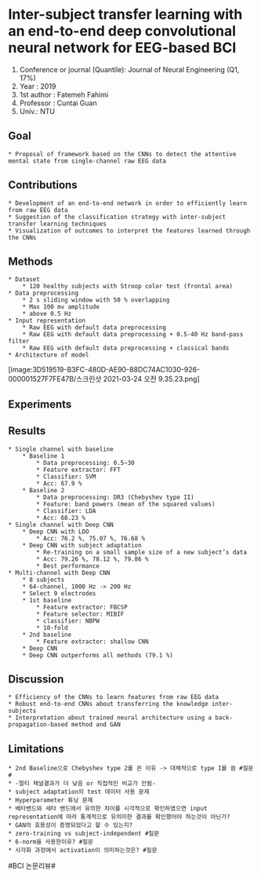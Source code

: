 # Inter-subject transfer learning with an end-to-end deep convolutional neural network for EEG-based BCI

1. Conference or journal (Quantile): Journal of Neural Engineering (Q1, 17%)
2. Year : 2019
3. 1st author : Fatemeh Fahimi
4. Professor : Cuntai Guan
5. Univ.: NTU

## Goal

    * Proposal of framework based on the CNNs to detect the attentive mental state from single-channel raw EEG data

## Contributions

    * Development of an end-to-end network in order to efficiently learn from raw EEG data
    * Suggestion of the classification strategy with inter-subject transfer learning techniques
    * Visualization of outcomes to interpret the features learned through the CNNs

## Methods

    * Dataset
    	* 120 healthy subjects with Stroop color test (frontal area)
    * Data preprocessing
    	* 2 s sliding window with 50 % overlapping
    	* Max 100 mv amplitude
    	* above 0.5 Hz
    * Input representation
    	* Raw EEG with default data preprocessing
    	* Raw EEG with default data preprocessing + 0.5-40 Hz band-pass filter
    	* Raw EEG with default data preprocessing + classical bands
    * Architecture of model

[image:3D519519-B3FC-480D-AE90-88DC74AC1030-926-000001527F7FE47B/스크린샷 2021-03-24 오전 9.35.23.png]

## Experiments

## Results

    * Single channel with baseline
    	* Baseline 1
    		* Data preprocessing: 0.5~30
    		* Feature extractor: FFT
    		* Classifier: SVM
    		* Acc: 67.9 %
    	* Baseline 2
    		* Data preprocessing: DR3 (Chebyshev type II)
    		* Feature: band powers (mean of the squared values)
    		* Classifier: LDA
    		* Acc: 68.23 %
    * Single channel with Deep CNN
    	* Deep CNN with LOO
    		* Acc: 76.2 %, 75.07 %, 76.68 %
    	* Deep CNN with subject adaptation
    		* Re-training on a small sample size of a new subject’s data
    		* Acc: 79.26 %, 78.12 %, 79.86 %
    		* Best performance
    * Multi-channel with Deep CNN
    	* 8 subjects
    	* 64-channel, 1000 Hz -> 200 Hz
    	* Select 9 electrodes
    	* 1st baseline
    		* Feature extractor: FBCSP
    		* Feature selector: MIBIF
    		* classifier: NBPW
    		* 10-fold
    	* 2nd baseline
    		* Feature extractor: shallow CNN
    	* Deep CNN
    	* Deep CNN outperforms all methods (79.1 %)

## Discussion

    * Efficiency of the CNNs to learn features from raw EEG data
    * Robust end-to-end CNNs about transferring the knowledge inter-subjects
    * Interpretation about trained neural architecture using a back-propagation-based method and GAN

## Limitations

    * 2nd Baseline으로 Chebyshev type 2를 쓴 이유 -> 대체적으로 type I를 씀 #질문#
    * -멀티 채널결과가 더 낮음 or 직접적인 비교가 안됨-
    * subject adaptation의 test 데이터 사용 문제
    * Hyperparameter 튜닝 문제
    * 베타밴드와 세타 밴드에서 유의한 차이를 시각적으로 확인하였으면 input representation에 따라 통계적으로 유의미한 결과를 확인했어야 하는것이 아닌가?
    * GAN의 효용성이 증명되었다고 할 수 있는지?
    * zero-training vs subject-independent #질문
    * 6-norm을 사용한이유? #질문
    * 시각화 과정에서 activation이 의미하는것은? #질문

#BCI 논문리뷰#
